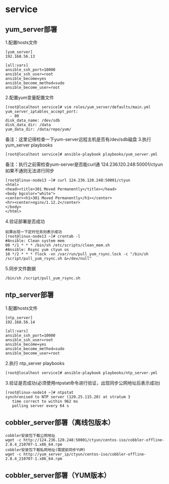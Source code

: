 # service

## yum_server部署
1.配置hosts文件
```
[yum_server]
192.168.56.13

[all:vars]
ansible_ssh_port=10000
ansible_ssh_user=root
ansible_become=yes
ansible_become_method=sudo
ansible_become_user=root
```
2.配置yum变量配置文件
```
[root@localhost service]# vim roles/yum_server/defaults/main.yml 
yum_server_iptables_accept_port:
  - 80
disk_data_name: /dev/sdb
disk_data_dir: /data
yum_data_dir: /data/repo/yum/
```
备注：这里记得检查一下yum-server远程主机是否有/dev/sdb磁盘
3.执行 yum_server playbooks
```
[root@localhost service]# ansible-playbook playbooks/yum_server.yml  
```
备注：执行之前需检查yum-server是否能curl通  124.236.120.248:50001/ctyun 如果不通则无法进行同步
```
[root@linux-node13 ~]# curl 124.236.120.248:50001/ctyun
<html>
<head><title>301 Moved Permanently</title></head>
<body bgcolor="white">
<center><h1>301 Moved Permanently</h1></center>
<hr><center>nginx/1.12.2</center>
</body>
</html>
```

4.验证部署是否成功
```
如果出现一下定时任务则表示成功
[root@linux-node13 ~]# crontab -l
#Ansible: Clean system mem
00 */1 * * * /bin/sh /etc/scripts/clean_mem.sh
#Ansible: Rsync yum ctyun os
10 */2 * * * flock -xn /var/run/pull_yum_rsync.lock -c "/bin/sh /script/pull_yum_rsync.sh &>/dev/null"
```
5.同步文件数据
```
/bin/sh /script/pull_yum_rsync.sh
```



## ntp_server部署
1.配置hosts文件
```
[ntp_server]
192.168.56.14

[all:vars]
ansible_ssh_port=10000
ansible_ssh_user=root
ansible_become=yes
ansible_become_method=sudo
ansible_become_user=root
```
2.执行 ntp_server playbooks
```
[root@localhost service]# ansible-playbook playbooks/ntp_server.yml  
```
3.验证是否成功(必须使用ntpstat命令进行验证，出现同步公网地址后表示成功)
```
[root@linux-node14 ~]# ntpstat   
synchronised to NTP server (120.25.115.20) at stratum 3 
   time correct to within 962 ms
   polling server every 64 s
```

## cobbler_server部署（离线包版本）
```
cobbler安装包下载公网地址
wget -c http://124.236.120.248:50001/ctyun/centos-iso/cobbler-offline-2.8.4_210707-1.x86_64.rpm
cobbler安装包下载私网地址(需提前同步YUM)
wget -c http://yum_server_ip/ctyun/centos-iso/cobbler-offline-2.8.4_210707-1.x86_64.rpm
```

## cobbler_server部署（YUM版本）



